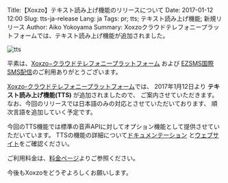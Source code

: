 Title:【Xoxzo】テキスト読み上げ機能のリリースについて 
Date: 2017-01-12 12:00
Slug: tts-ja-release
Lang: ja
Tags: pr; tts; テキスト読み上げ機能; 新規リリース
Author: Aiko Yokoyama
Summary: Xoxzoクラウドテレフォニープラットフォームでは、テキスト読み上げ機能が追加されました。

![tts]({filename}/images/tts.png)

平素は、[Xoxzo−クラウドテレフォニープラットフォーム](https://www.xoxzo.com/ja/) および
[EZSMS国際SMS配信](https://www.ezsms.biz/ja/)のご利用ありがとうございます。

[Xoxzo-クラウドテレフォニープラットフォーム](https://www.xoxzo.com/ja/)では、
2017年1月12日より **テキスト読み上げ機能(TTS)** が追加されましたので、
ご案内させていただきます。なお、今回のリリースでは日本語のみの対応とさせていただいております、
順次言語を追加していく予定です。

今回のTTS機能では標準の音声APIに対してオプション機能として提供させていただいています。
TTSの機能の詳細について[ドキュメンテーション](http://docs.xoxzo.com/ja/utilsapi.html#text-to-speech)
と[ウェブサイト](https://www.xoxzo.com/ja/about/utilities-api/)をご確認ください。

ご利用料金は、[料金ページ](https://www.xoxzo.com/ja/about/utilities-pricing/)よりご参照ください。

今後もXoxzoをどうぞよろしくお願いします。

